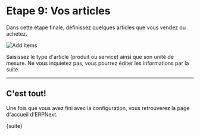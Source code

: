 # Etape 9: Vos articles

Dans cette étape finale, définissez quelques articles que vous vendez ou achetez.

<img alt="Add Items" class="screenshot"
src="{{docs_base_url}}/assets/img/setup-wizard/step-10.png">

Saisissez le type d'article (produit ou service) ainsi que son unité de mesure. Ne vous inquietez pas, vous pourrez éditer
les informations par la suite.

---

## C'est tout!

Une fois que vous avez fini avec la configuration, vous retrouverez la page d'accueil d'ERPNext.

{suite}
